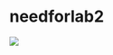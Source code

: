 # needforlab2
![](https://raw.githubusercontent.com/NxGen-Coder/needforlab2/refs/heads/main/SystemOverview.puml)
